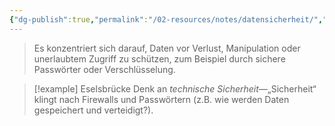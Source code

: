 ```yaml
---
{"dg-publish":true,"permalink":"/02-resources/notes/datensicherheit/","tags":["GFN/prüfungsrelevant/AP1/vorbereitung"],"noteIcon":"","updated":"2025-08-26T16:35:03.000+02:00"}
---
```


>Es konzentriert sich darauf, Daten vor Verlust, Manipulation oder unerlaubtem Zugriff zu schützen, zum Beispiel durch sichere Passwörter oder Verschlüsselung.

>[!example] Eselsbrücke
>Denk an _technische Sicherheit_—„Sicherheit“ klingt nach Firewalls und Passwörtern (z.B. wie werden Daten gespeichert und verteidigt?).